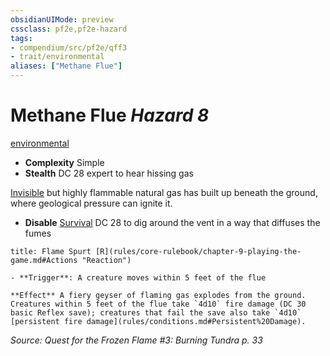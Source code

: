 ```yaml
---
obsidianUIMode: preview
cssclass: pf2e,pf2e-hazard
tags:
- compendium/src/pf2e/qff3
- trait/environmental
aliases: ["Methane Flue"]
---
```

# Methane Flue *Hazard 8*  
[environmental](rules/traits/environmental.md "Environmental Hazard Trait")  

- **Complexity** Simple
- **Stealth** DC 28 expert to hear hissing gas  

[Invisible](rules/conditions.md#Invisible) but highly flammable natural gas has built up beneath the ground, where geological pressure can ignite it.

- **Disable** [Survival](compendium/skills.md#Survival) DC 28 to dig around the vent in a way that diffuses the fumes  
     
```ad-embed-ability
title: Flame Spurt [R](rules/core-rulebook/chapter-9-playing-the-game.md#Actions "Reaction")

- **Trigger**: A creature moves within 5 feet of the flue

**Effect** A fiery geyser of flaming gas explodes from the ground. Creatures within 5 feet of the flue take `4d10` fire damage (DC 30 basic Reflex save); creatures that fail the save also take `4d10` [persistent fire damage](rules/conditions.md#Persistent%20Damage).
```

*Source: Quest for the Frozen Flame #3: Burning Tundra p. 33*